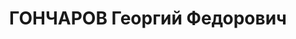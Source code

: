 ---
title: ГОНЧАРОВ Георгий Федорович
description: "Род. в 1900, Духовщинский р-н, д. Озерецкое, русский, член ВКП(б). СНК\
  \ БССР, военный консультант капитан \n  Арестован 28.07.1937. Обв. по ст. 6, 70,\
  \ 76. Приговор: ВК ВС СССР, 02.10.1937 – ВМН. Расстрелян 10.1937"
---